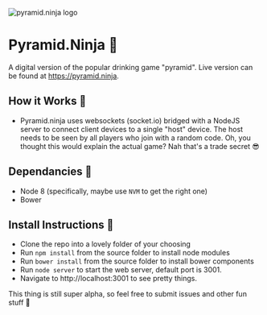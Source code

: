 ![pyramid.ninja logo](https://storage.googleapis.com/rouic-storage/pyramid.ninja/logo_dark%404x.png)

# Pyramid.Ninja 🔺
A digital version of the popular drinking game "pyramid". Live version can be found at https://pyramid.ninja.

## How it Works 🚀
* Pyramid.ninja uses websockets (socket.io) bridged with a NodeJS server to connect client devices to a single "host" device. The host needs to be seen by all players who join with a random code. Oh, you thought this would explain the actual game? Nah that's a trade secret 😎

## Dependancies 👾
* Node 8 (specifically, maybe use `NVM` to get the right one)
* Bower

## Install Instructions 🥁
* Clone the repo into a lovely folder of your choosing
* Run `npm install` from the source folder to install node modules
* Run `bower install` from the source folder to install bower components
* Run `node server` to start the web server, default port is 3001.
* Navigate to http://localhost:3001 to see pretty things.

This thing is still super alpha, so feel free to submit issues and other fun stuff 😬